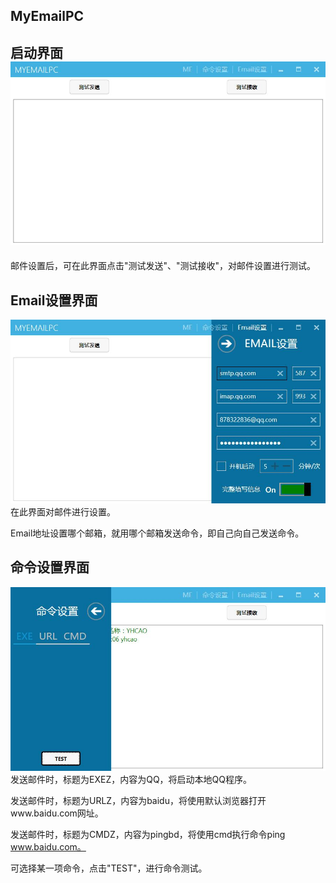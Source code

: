 ## MyEmailPC

## 启动界面![](/assets/1.jpg)

邮件设置后，可在此界面点击"测试发送"、"测试接收"，对邮件设置进行测试。

## Email设置界面

![](/assets/2.jpg)在此界面对邮件进行设置。

Email地址设置哪个邮箱，就用哪个邮箱发送命令，即自己向自己发送命令。

## 命令设置界面

![](/assets/3.jpg)发送邮件时，标题为EXEZ，内容为QQ，将启动本地QQ程序。

发送邮件时，标题为URLZ，内容为baidu，将使用默认浏览器打开www.baidu.com网址。

发送邮件时，标题为CMDZ，内容为pingbd，将使用cmd执行命令ping www.baidu.com。



可选择某一项命令，点击"TEST"，进行命令测试。

